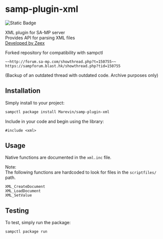 # samp-plugin-xml

![Static Badge](https://img.shields.io/badge/sampctl-samp--plugin--xml-blue)

XML plugin for SA-MP server  
Provides API for parsing XML files  
[Developed by Zeex](https://github.com/Zeex/samp-plugin-xml/)  

Forked repository for compatibility with sampctl

```
~~http://forum.sa-mp.com/showthread.php?t=150755~~  
https://sampforum.blast.hk/showthread.php?tid=150755
```
(Backup of an outdated thread with outdated code. Archive purposes only)

## Installation

Simply install to your project:

```bash
sampctl package install Marevin/samp-plugin-xml
```

Include in your code and begin using the library:

```pawn
#include <xml>
```

## Usage

<!--
Write your code documentation or examples here. If your library is documented in
the source code, direct users there. If not, list your API and describe it well
in this section. If your library is passive and has no API, simply omit this
section.
-->
Native functions are documented in the  ```xml.inc``` file.

Note:  
The following functions are hardcoded to look for files in the ```scriptfiles/``` path.

```
XML_CreateDocument  
XML_LoadDocument  
XML_SetValue
```

## Testing

<!--
Depending on whether your package is tested via in-game "demo tests" or
y_testing unit-tests, you should indicate to readers what to expect below here.
-->

To test, simply run the package:

```bash
sampctl package run
```
